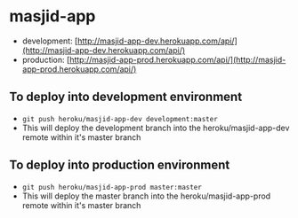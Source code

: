 # masjid-app

- development: [http://masjid-app-dev.herokuapp.com/api/](http://masjid-app-dev.herokuapp.com/api/)
- production:  [http://masjid-app-prod.herokuapp.com/api/](http://masjid-app-prod.herokuapp.com/api/)

## To deploy into development environment
- `git push heroku/masjid-app-dev development:master`
- This will deploy the development branch into the heroku/masjid-app-dev remote within it's master branch

## To deploy into production environment
- `git push heroku/masjid-app-prod master:master`
- This will deploy the master branch into the heroku/masjid-app-prod remote within it's master branch
